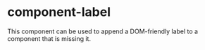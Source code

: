 # component-label
This component can be used to append a DOM-friendly label to a component that is missing it.
